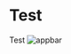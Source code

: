 # Test
Test
![appbar](https://user-images.githubusercontent.com/101370881/177439143-07f8e030-737c-4d3f-aceb-2024e79950d1.png)
